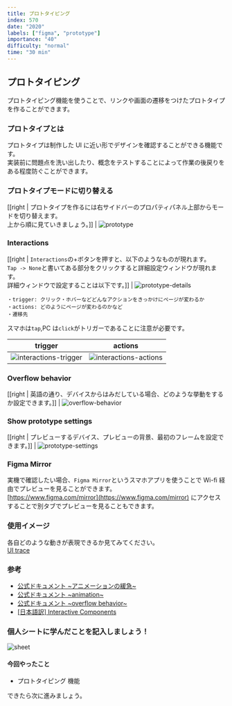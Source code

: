 ```yaml
---
title: プロトタイピング
index: 570
date: "2020"
labels: ["figma", "prototype"]
importance: "40"
difficulty: "normal"
time: "30 min"
---
```


## プロトタイピング

プロトタイピング機能を使うことで、リンクや画面の遷移をつけたプロトタイプを作ることができます。

### プロトタイプとは

プロトタイプは制作した UI に近い形でデザインを確認することができる機能です。  
実装前に問題点を洗い出したり、概念をテストすることによって作業の後戻りをある程度防ぐことができます。

### プロトタイプモードに切り替える

[[right | プロトタイプを作るには右サイドバーのプロパティパネル上部からモードを切り替えます。<br/>上から順に見ていきましょう。]]
| ![prototype](./img/prototype.png)

### Interactions

[[right | `Interactions`の+ボタンを押すと、以下のようなものが現れます。<br/>`Tap -> None`と書いてある部分をクリックすると詳細設定ウィンドウが現れます。<br/>詳細ウィンドウで設定することは以下です。]]
| ![prototype-details](./img/prototype-details.png)

```
・trigger: クリック・ホバーなどどんなアクションをきっかけにページが変わるか
・actions: どのようにページが変わるのかなど
・遷移先
```

スマホは`tap`,PC は`click`がトリガーであることに注意が必要です。

| trigger                                                 | actions                                                 |
| ------------------------------------------------------- | ------------------------------------------------------- |
| ![interactions-trigger](./img/interactions-trigger.png) | ![interactions-actions](./img/interactions-actions.png) |

### Overflow behavior

[[right | 英語の通り、デバイスからはみだしている場合、どのような挙動をするか設定できます。]]
| ![overflow-behavior](./img/overflow-behavior.png)

### Show prototype settings

[[right | プレビューするデバイス、プレビューの背景、最初のフレームを設定できます。]]
| ![prototype-settings](./img/prototype-settings.png)

### Figma Mirror

実機で確認したい場合、`Figma Mirror`というスマホアプリを使うことで Wi-fi 経由でプレビューを見ることができます。  
[https://www.figma.com/mirror](https://www.figma.com/mirror) にアクセスすることで別タブでプレビューを見ることもできます。

### 使用イメージ

各自どのような動きが表現できるか見てみてください。  
[UI trace](https://www.figma.com/file/7buIRsaS1jXgZYCbjcVMgt/UITrace?node-id=0%3A1)

### 参考

- [公式ドキュメント ~アニメーションの緩急~](https://help.figma.com/hc/en-us/articles/360051748654-Prototype-easing-curves)
- [公式ドキュメント ~animation~](https://help.figma.com/hc/en-us/articles/360040315773-Prototype-interactions-and-animations)
- [公式ドキュメント ~overflow behavior~](https://help.figma.com/hc/en-us/articles/360039818734-Prototype-scrolling-with-overflow-behavior)
- [[日本語訳] Interactive Components](https://www.figma.com/community/file/1035069535593573222)

### 個人シートに学んだことを記入しましょう！

![sheet](../../assets/sheet.png)

#### 今回やったこと

- プロトタイピング 機能

できたら次に進みましょう。
